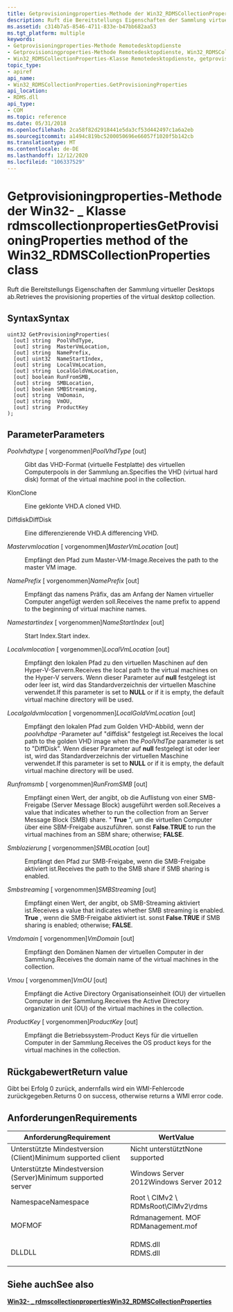 ```yaml
---
title: Getprovisioningproperties-Methode der Win32_RDMSCollectionProperties-Klasse
description: Ruft die Bereitstellungs Eigenschaften der Sammlung virtueller Desktops ab.
ms.assetid: c314b7a5-8546-4711-833e-b47bb682aa53
ms.tgt_platform: multiple
keywords:
- Getprovisioningproperties-Methode Remotedesktopdienste
- Getprovisioningproperties-Methode Remotedesktopdienste, Win32_RDMSCollectionProperties-Klasse
- Win32_RDMSCollectionProperties-Klasse Remotedesktopdienste, getprovisioningproperties-Methode
topic_type:
- apiref
api_name:
- Win32_RDMSCollectionProperties.GetProvisioningProperties
api_location:
- RDMS.dll
api_type:
- COM
ms.topic: reference
ms.date: 05/31/2018
ms.openlocfilehash: 2ca58f82d2918441e5da3cf53d442497c1a6a2eb
ms.sourcegitcommit: a1494c819bc5200050696e66057f1020f5b142cb
ms.translationtype: MT
ms.contentlocale: de-DE
ms.lasthandoff: 12/12/2020
ms.locfileid: "106337529"
---
```

# <a name="getprovisioningproperties-method-of-the-win32_rdmscollectionproperties-class"></a><span data-ttu-id="a1425-106">Getprovisioningproperties-Methode der Win32- \_ Klasse rdmscollectionproperties</span><span class="sxs-lookup"><span data-stu-id="a1425-106">GetProvisioningProperties method of the Win32\_RDMSCollectionProperties class</span></span>

<span data-ttu-id="a1425-107">Ruft die Bereitstellungs Eigenschaften der Sammlung virtueller Desktops ab.</span><span class="sxs-lookup"><span data-stu-id="a1425-107">Retrieves the provisioning properties of the virtual desktop collection.</span></span>

## <a name="syntax"></a><span data-ttu-id="a1425-108">Syntax</span><span class="sxs-lookup"><span data-stu-id="a1425-108">Syntax</span></span>


```mof
uint32 GetProvisioningProperties(
  [out] string  PoolVhdType,
  [out] string  MasterVmLocation,
  [out] string  NamePrefix,
  [out] uint32  NameStartIndex,
  [out] string  LocalVmLocation,
  [out] string  LocalGoldVmLocation,
  [out] boolean RunFromSMB,
  [out] string  SMBLocation,
  [out] boolean SMBStreaming,
  [out] string  VmDomain,
  [out] string  VmOU,
  [out] string  ProductKey
);
```



## <a name="parameters"></a><span data-ttu-id="a1425-109">Parameter</span><span class="sxs-lookup"><span data-stu-id="a1425-109">Parameters</span></span>

<dl> <dt>

<span data-ttu-id="a1425-110">*Poolvhdtype* \[ vorgenommen\]</span><span class="sxs-lookup"><span data-stu-id="a1425-110">*PoolVhdType* \[out\]</span></span>
</dt> <dd>

<span data-ttu-id="a1425-111">Gibt das VHD-Format (virtuelle Festplatte) des virtuellen Computerpools in der Sammlung an.</span><span class="sxs-lookup"><span data-stu-id="a1425-111">Specifies the VHD (virtual hard disk) format of the virtual machine pool in the collection.</span></span>

<dt>

<span data-ttu-id="a1425-112">Klon</span><span class="sxs-lookup"><span data-stu-id="a1425-112">Clone</span></span>
</dt> <dd>

<span data-ttu-id="a1425-113">Eine geklonte VHD.</span><span class="sxs-lookup"><span data-stu-id="a1425-113">A cloned VHD.</span></span>

</dd> <dt>

<span data-ttu-id="a1425-114">Diffdisk</span><span class="sxs-lookup"><span data-stu-id="a1425-114">DiffDisk</span></span>
</dt> <dd>

<span data-ttu-id="a1425-115">Eine differenzierende VHD.</span><span class="sxs-lookup"><span data-stu-id="a1425-115">A differencing VHD.</span></span>

</dd> </dl> </dd> <dt>

<span data-ttu-id="a1425-116">*Mastervmlocation* \[ vorgenommen\]</span><span class="sxs-lookup"><span data-stu-id="a1425-116">*MasterVmLocation* \[out\]</span></span>
</dt> <dd>

<span data-ttu-id="a1425-117">Empfängt den Pfad zum Master-VM-Image.</span><span class="sxs-lookup"><span data-stu-id="a1425-117">Receives the path to the master VM image.</span></span>

</dd> <dt>

<span data-ttu-id="a1425-118">*NamePrefix* \[ vorgenommen\]</span><span class="sxs-lookup"><span data-stu-id="a1425-118">*NamePrefix* \[out\]</span></span>
</dt> <dd>

<span data-ttu-id="a1425-119">Empfängt das namens Präfix, das am Anfang der Namen virtueller Computer angefügt werden soll.</span><span class="sxs-lookup"><span data-stu-id="a1425-119">Receives the name prefix to append to the beginning of virtual machine names.</span></span>

</dd> <dt>

<span data-ttu-id="a1425-120">*Namestartindex* \[ vorgenommen\]</span><span class="sxs-lookup"><span data-stu-id="a1425-120">*NameStartIndex* \[out\]</span></span>
</dt> <dd>

<span data-ttu-id="a1425-121">Start Index.</span><span class="sxs-lookup"><span data-stu-id="a1425-121">Start index.</span></span>

</dd> <dt>

<span data-ttu-id="a1425-122">*Localvmlocation* \[ vorgenommen\]</span><span class="sxs-lookup"><span data-stu-id="a1425-122">*LocalVmLocation* \[out\]</span></span>
</dt> <dd>

<span data-ttu-id="a1425-123">Empfängt den lokalen Pfad zu den virtuellen Maschinen auf den Hyper-V-Servern.</span><span class="sxs-lookup"><span data-stu-id="a1425-123">Receives the local path to the virtual machines on the Hyper-V servers.</span></span> <span data-ttu-id="a1425-124">Wenn dieser Parameter auf **null** festgelegt ist oder leer ist, wird das Standardverzeichnis der virtuellen Maschine verwendet.</span><span class="sxs-lookup"><span data-stu-id="a1425-124">If this parameter is set to **NULL** or if it is empty, the default virtual machine directory will be used.</span></span>

</dd> <dt>

<span data-ttu-id="a1425-125">*Localgoldvmlocation* \[ vorgenommen\]</span><span class="sxs-lookup"><span data-stu-id="a1425-125">*LocalGoldVmLocation* \[out\]</span></span>
</dt> <dd>

<span data-ttu-id="a1425-126">Empfängt den lokalen Pfad zum Golden VHD-Abbild, wenn der *poolvhdtpe* -Parameter auf "diffdisk" festgelegt ist.</span><span class="sxs-lookup"><span data-stu-id="a1425-126">Receives the local path to the golden VHD image when the *PoolVhdTpe* parameter is set to "DiffDisk".</span></span> <span data-ttu-id="a1425-127">Wenn dieser Parameter auf **null** festgelegt ist oder leer ist, wird das Standardverzeichnis der virtuellen Maschine verwendet.</span><span class="sxs-lookup"><span data-stu-id="a1425-127">If this parameter is set to **NULL** or if it is empty, the default virtual machine directory will be used.</span></span>

</dd> <dt>

<span data-ttu-id="a1425-128">*Runfromsmb* \[ vorgenommen\]</span><span class="sxs-lookup"><span data-stu-id="a1425-128">*RunFromSMB* \[out\]</span></span>
</dt> <dd>

<span data-ttu-id="a1425-129">Empfängt einen Wert, der angibt, ob die Auflistung von einer SMB-Freigabe (Server Message Block) ausgeführt werden soll.</span><span class="sxs-lookup"><span data-stu-id="a1425-129">Receives a value that indicates whether to run the collection from an Server Message Block (SMB) share.</span></span> <span data-ttu-id="a1425-130">" **True** ", um die virtuellen Computer über eine SBM-Freigabe auszuführen. sonst **False**.</span><span class="sxs-lookup"><span data-stu-id="a1425-130">**TRUE** to run the virtual machines from an SBM share; otherwise; **FALSE**.</span></span>

</dd> <dt>

<span data-ttu-id="a1425-131">*Smblozierung* \[ vorgenommen\]</span><span class="sxs-lookup"><span data-stu-id="a1425-131">*SMBLocation* \[out\]</span></span>
</dt> <dd>

<span data-ttu-id="a1425-132">Empfängt den Pfad zur SMB-Freigabe, wenn die SMB-Freigabe aktiviert ist.</span><span class="sxs-lookup"><span data-stu-id="a1425-132">Receives the path to the SMB share if SMB sharing is enabled.</span></span>

</dd> <dt>

<span data-ttu-id="a1425-133">*Smbstreaming* \[ vorgenommen\]</span><span class="sxs-lookup"><span data-stu-id="a1425-133">*SMBStreaming* \[out\]</span></span>
</dt> <dd>

<span data-ttu-id="a1425-134">Empfängt einen Wert, der angibt, ob SMB-Streaming aktiviert ist.</span><span class="sxs-lookup"><span data-stu-id="a1425-134">Receives a value that indicates whether SMB streaming is enabled.</span></span> <span data-ttu-id="a1425-135">**True** , wenn die SMB-Freigabe aktiviert ist. sonst **False**.</span><span class="sxs-lookup"><span data-stu-id="a1425-135">**TRUE** if SMB sharing is enabled; otherwise; **FALSE**.</span></span>

</dd> <dt>

<span data-ttu-id="a1425-136">*Vmdomain* \[ vorgenommen\]</span><span class="sxs-lookup"><span data-stu-id="a1425-136">*VmDomain* \[out\]</span></span>
</dt> <dd>

<span data-ttu-id="a1425-137">Empfängt den Domänen Namen der virtuellen Computer in der Sammlung.</span><span class="sxs-lookup"><span data-stu-id="a1425-137">Receives the domain name of the virtual machines in the collection.</span></span>

</dd> <dt>

<span data-ttu-id="a1425-138">*Vmou* \[ vorgenommen\]</span><span class="sxs-lookup"><span data-stu-id="a1425-138">*VmOU* \[out\]</span></span>
</dt> <dd>

<span data-ttu-id="a1425-139">Empfängt die Active Directory Organisationseinheit (OU) der virtuellen Computer in der Sammlung.</span><span class="sxs-lookup"><span data-stu-id="a1425-139">Receives the Active Directory organization unit (OU) of the virtual machines in the collection.</span></span>

</dd> <dt>

<span data-ttu-id="a1425-140">*ProductKey* \[ vorgenommen\]</span><span class="sxs-lookup"><span data-stu-id="a1425-140">*ProductKey* \[out\]</span></span>
</dt> <dd>

<span data-ttu-id="a1425-141">Empfängt die Betriebssystem-Product Keys für die virtuellen Computer in der Sammlung.</span><span class="sxs-lookup"><span data-stu-id="a1425-141">Receives the OS product keys for the virtual machines in the collection.</span></span>

</dd> </dl>

## <a name="return-value"></a><span data-ttu-id="a1425-142">Rückgabewert</span><span class="sxs-lookup"><span data-stu-id="a1425-142">Return value</span></span>

<span data-ttu-id="a1425-143">Gibt bei Erfolg 0 zurück, andernfalls wird ein WMI-Fehlercode zurückgegeben.</span><span class="sxs-lookup"><span data-stu-id="a1425-143">Returns 0 on success, otherwise returns a WMI error code.</span></span>

## <a name="requirements"></a><span data-ttu-id="a1425-144">Anforderungen</span><span class="sxs-lookup"><span data-stu-id="a1425-144">Requirements</span></span>



| <span data-ttu-id="a1425-145">Anforderung</span><span class="sxs-lookup"><span data-stu-id="a1425-145">Requirement</span></span> | <span data-ttu-id="a1425-146">Wert</span><span class="sxs-lookup"><span data-stu-id="a1425-146">Value</span></span> |
|-------------------------------------|---------------------------------------------------------------------------------------------|
| <span data-ttu-id="a1425-147">Unterstützte Mindestversion (Client)</span><span class="sxs-lookup"><span data-stu-id="a1425-147">Minimum supported client</span></span><br/> | <span data-ttu-id="a1425-148">Nicht unterstützt</span><span class="sxs-lookup"><span data-stu-id="a1425-148">None supported</span></span><br/>                                                                   |
| <span data-ttu-id="a1425-149">Unterstützte Mindestversion (Server)</span><span class="sxs-lookup"><span data-stu-id="a1425-149">Minimum supported server</span></span><br/> | <span data-ttu-id="a1425-150">Windows Server 2012</span><span class="sxs-lookup"><span data-stu-id="a1425-150">Windows Server 2012</span></span><br/>                                                              |
| <span data-ttu-id="a1425-151">Namespace</span><span class="sxs-lookup"><span data-stu-id="a1425-151">Namespace</span></span><br/>                | <span data-ttu-id="a1425-152">Root \\ CIMv2 \\ RDMs</span><span class="sxs-lookup"><span data-stu-id="a1425-152">Root\\CIMv2\\rdms</span></span><br/>                                                                |
| <span data-ttu-id="a1425-153">MOF</span><span class="sxs-lookup"><span data-stu-id="a1425-153">MOF</span></span><br/>                      | <dl> <span data-ttu-id="a1425-154"><dt>Rdmanagement. MOF</dt></span><span class="sxs-lookup"><span data-stu-id="a1425-154"><dt>RDManagement.mof</dt></span></span> </dl> |
| <span data-ttu-id="a1425-155">DLL</span><span class="sxs-lookup"><span data-stu-id="a1425-155">DLL</span></span><br/>                      | <dl> <span data-ttu-id="a1425-156"><dt>RDMS.dll</dt></span><span class="sxs-lookup"><span data-stu-id="a1425-156"><dt>RDMS.dll</dt></span></span> </dl>         |



## <a name="see-also"></a><span data-ttu-id="a1425-157">Siehe auch</span><span class="sxs-lookup"><span data-stu-id="a1425-157">See also</span></span>

<dl> <dt>

[<span data-ttu-id="a1425-158">**Win32- \_ rdmscollectionproperties**</span><span class="sxs-lookup"><span data-stu-id="a1425-158">**Win32\_RDMSCollectionProperties**</span></span>](win32-rdmscollectionproperties.md)
</dt> </dl>

 

 





